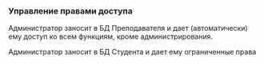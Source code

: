 ﻿### Управление правами доступа  
Администратор заносит в БД Преподавателя и дает (автоматически) ему доступ ко всем функциям, 
кроме администрирования.  

Администратор заносит в БД Студента и дает ему ограниченные права




